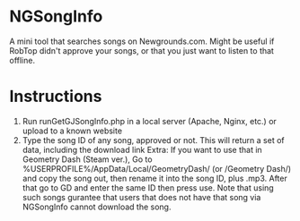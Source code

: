 # NGSongInfo
A mini tool that searches songs on Newgrounds.com. Might be useful if RobTop didn't approve your songs, or that you just want to listen to that offline.
# Instructions
1. Run runGetGJSongInfo.php in a local server (Apache, Nginx, etc.) or upload to a known website
2. Type the song ID of any song, approved or not. This will return a set of data, including the download link
Extra: If you want to use that in Geometry Dash (Steam ver.), Go to %USERPROFILE%/AppData/Local/GeometryDash/ (or /Geometry Dash/) and copy the song out, then rename it into the song ID, plus .mp3. After that go to GD and enter the same ID then press use. Note that using such songs gurantee that users that does not have that song via NGSongInfo cannot download the song.
